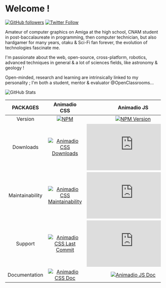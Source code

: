 # Welcome !

[![GitHub followers](https://img.shields.io/github/followers/philippebeck?label=GitHub+followers)](https://github.com/philippebeck)
[![Twitter Follow](https://badgen.net/twitter/follow/philippepjbeck?label=Twitter+followers)](https://twitter.com/philippepjbeck)

Amateur of computer graphics on Amiga at the high school, CNAM student in post-baccalaureate in programming, then computer technician, but also hardgamer for many years, otaku & Sci-Fi fan forever, the evolution of technologies fascinate me.

I'm passionate about the web, open-source, cross-platform, robotics, advanced techniques in general & a lot of sciences fields, like astronomy & geology !

Open-minded, research and learning are intrinsically linked to my personality ; I'm both a student, mentor & evaluator @OpenClassrooms...

![GitHub Stats](https://github-readme-stats.vercel.app/api?username=philippebeck&show_icons=true&hide_border=true)

| PACKAGES  |Animadio CSS|Animadio JS|Pam PHP|
| :----: | :----: | :----: | :----: |
|Version |[![NPM](https://img.shields.io/npm/v/animadio.svg)](https://www.npmjs.com/package/animadio)|[![NPM Version](https://img.shields.io/npm/v/animadio.js.svg)](https://www.npmjs.com/package/animadio.js)|[![Packagist](https://img.shields.io/packagist/v/philippebeck/pam.svg)](https://packagist.org/packages/philippebeck/pam)|
|Downloads|[![Animadio CSS Downloads](https://badgen.net/npm/dt/animadio)](https://www.npmjs.com/package/animadio)|[![Animadio JS Downloads](https://badgen.net/npm/dt/animadio.js)](https://www.npmjs.com/package/animadio.js)|[![Pam Downloads](https://badgen.net/packagist/dt/philippebeck/pam)](https://www.npmjs.com/package/animadio.js)|
|Maintainability|[![Animadio CSS Maintainability](https://badgen.net/codeclimate/maintainability/animadio/animadio)](https://codeclimate.com/github/animadio/animadio)|[![Animadio JS Maintainability](https://badgen.net/codeclimate/maintainability/animadio/animadio.js)](https://codeclimate.com/github/animadio/animadio.js)|[![Pam Maintainability](https://badgen.net/codeclimate/maintainability/philippebeck/pam)](https://codeclimate.com/github/philippebeck/pam)|
|Support|[![Animadio CSS Last Commit](https://badgen.net/github/last-commit/animadio/animadio)](https://github.com/animadio/animadio/commits/master)|[![Animadio JS Last Commit](https://badgen.net/github/last-commit/animadio/animadio.js)](https://github.com/animadio/animadio.js/commits/master)|[![Pam Last Commit](https://badgen.net/github/last-commit/philippebeck/pam)](https://github.com/philippebeck/pam/commits/master)|
|Documentation|[![Animadio CSS Doc](https://img.shields.io/website-up-down-green-red/https/animadio.org.svg?label=animadio.org)](https://animadio.org)|[![Animadio JS Doc](https://img.shields.io/website-up-down-green-red/https/animadio.org.svg?label=animadio.org)](https://animadio.org)|[![Pam Doc](https://img.shields.io/website-up-down-green-red/https/pam.philippebeck.net.svg?label=pam.philippebeck.net)](https://pam.philippebeck.net)|
